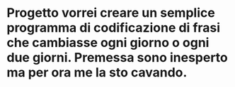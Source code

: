 # Progetto vorrei creare un semplice programma di codificazione di frasi che cambiasse ogni giorno o ogni due giorni. Premessa sono inesperto ma per ora me la sto cavando.
